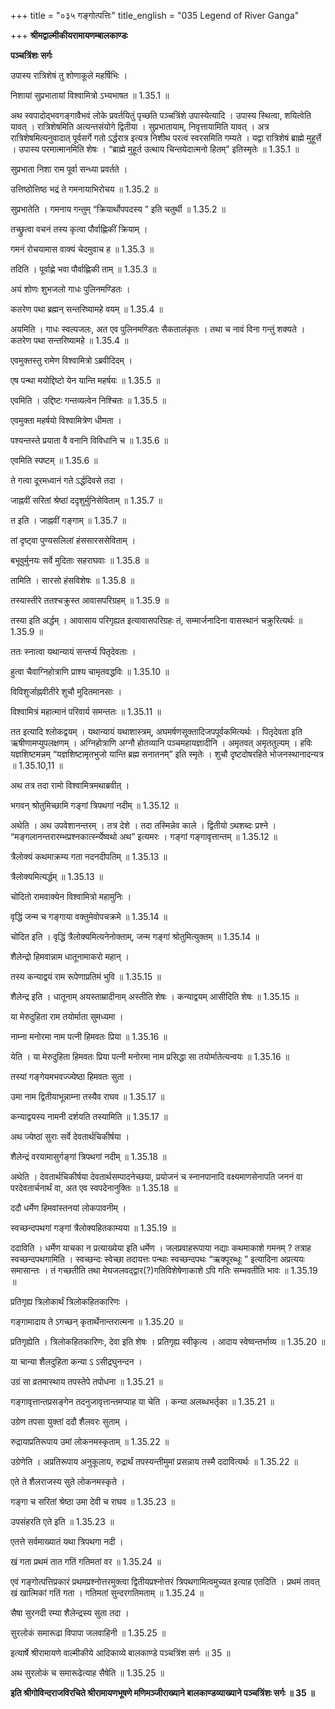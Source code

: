 +++
title = "०३५ गङ्गोत्पत्तिः"
title_english = "035 Legend of River Ganga"

+++
**श्रीमद्वाल्मीकीयरामायणम्बालकाण्डः**

**पञ्चत्रिंशः सर्गः**

उपास्य रात्रिशेषं तु शोणाकूले महर्षिभिः ।

निशायां सुप्रभातायां विश्वामित्रो ऽभ्यभाषत ॥ 1.35.1 ॥

अथ स्वपादोद्भवगङ्गावैभवं लोके प्रवर्तयितुं पृच्छति पञ्चत्रिंशे उपास्येत्यादि । उपास्य स्थित्वा, शयित्वेति यावत् । रात्रिशेषमिति अत्यन्तसंयोगे द्वितीया । सुप्रभातायाम्, निवृत्तायामिति यावत् । अत्र रात्रिशेषमित्यनुवादात् पूर्वसर्गे गतो ऽर्द्धरात्र इत्यत्र निशीथ परत्वं स्वरसमिति गम्यते । यद्वा रात्रिशेषं ब्राह्मे मुहूर्त्ते । उपास्य परमात्मानमिति शेषः । “ब्राह्मे मुहूर्त उत्थाय चिन्तयेदात्मनो हितम्” इतिस्मृतेः ॥ 1.35.1 ॥

सुप्रभाता निशा राम पूर्वा सन्ध्या प्रवर्तते ।

उत्तिष्ठोत्तिष्ठ भद्रं ते गमनायाभिरोचय ॥ 1.35.2 ॥

सुप्रभातेति । गमनाय गन्तुम् “क्रियार्थोपपदस्य ” इति चतुर्थी ॥ 1.35.2 ॥

तच्छ्रुत्वा वचनं तस्य कृत्वा पौर्वाह्णिकीं क्रियाम् ।

गमनं रोचयामास वाक्यं चेदमुवाच ह ॥ 1.35.3 ॥

तदिति । पूर्वाह्णे भवा पौर्वाह्णिकी ताम् ॥ 1.35.3 ॥

अयं शोणः शुभजलो गाधः पुलिनमण्डितः ।

कतरेण पथा ब्रह्मन् सन्तरिष्यामहे वयम् ॥ 1.35.4 ॥

अयमिति । गाधः स्वल्पजलः, अत एव पुलिनमण्डितः सैकतालंकृतः । तथा च नावं विना गन्तुं शक्यते । कतरेण पथा सन्तरिष्यामहे ॥ 1.35.4 ॥

एवमुक्तस्तु रामेण विश्वामित्रो ऽब्रवीदिदम् ।

एष पन्था मयोद्दिष्टो येन यान्ति महर्षयः ॥ 1.35.5 ॥

एवमिति । उद्दिष्टः गन्तव्यत्वेन निश्चितः ॥ 1.35.5 ॥

एवमुक्ता महर्षयो विश्वामित्रेण धीमता ।

पश्यन्तस्ते प्रयाता वै वनानि विविधानि च ॥ 1.35.6 ॥

एवमिति स्पष्टम् ॥ 1.35.6 ॥

ते गत्वा दूरमध्वानं गते ऽर्द्धदिवसे तदा ।

जाह्नवीं सरितां श्रेष्ठां ददृशुर्मुनिसेविताम् ॥ 1.35.7 ॥

त इति । जाह्नवीं गङ्गाम् ॥ 1.35.7 ॥

तां दृष्ट्वा पुण्यसलिलां हंससारससेविताम् ।

बभूवुर्मुनयः सर्वे मुदिताः सहराघवाः ॥ 1.35.8 ॥

तामिति । सारसो हंसविशेषः ॥ 1.35.8 ॥

तस्यास्तीरे ततश्चक्रुस्त आवासपरिग्रहम् ॥ 1.35.9 ॥

तस्या इति अर्द्धम् । आवासाय परिगृह्यत इत्यावासपरिग्रहः तं, सम्मार्जनादिना वासस्थानं चक्रुरित्यर्थः ॥ 1.35.9 ॥

ततः स्नात्वा यथान्यायं सन्तर्प्य पितृदेवताः ।

हुत्वा चैवाग्निहोत्राणि प्राश्य चामृतवद्धविः ॥ 1.35.10 ॥

विविशुर्जाह्नवीतीरे शुचौ मुदितमानसाः ।

विश्वामित्रं महात्मानं परिवार्य समन्ततः ॥ 1.35.11 ॥

तत इत्यादि श्लोकद्वयम् । यथान्यायं यथाशास्त्रम्, अघमर्षणसूक्तादिजपपूर्वकमित्यर्थः । पितृदेवता इति ऋषीणामप्युपलक्षणम् । अग्निहोत्राणि अग्नौ होतव्यानि पञ्चमहायज्ञादीनि । अमृतवत् अमृततुल्यम् । हविः यज्ञशिष्टमन्नम् “यज्ञशिष्टामृतभुजो यान्ति ब्रह्म सनातनम्” इति स्मृतेः । शुचौ दृष्टदोषरहिते भोजनस्थानादन्यत्र ॥ 1.35.10,11 ॥

अथ तत्र तदा रामो विश्वामित्रमथाब्रवीत् ।

भगवन् श्रोतुमिच्छामि गङ्गां त्रिपथगां नदीम् ॥ 1.35.12 ॥

अथेति । अथ उपवेशानन्तरम् । तत्र देशे । तदा तस्मिन्नेव काले । द्वितीयो ऽथशब्दः प्रश्ने । “मङ्गलानन्तरारम्भप्रश्नकार्त्स्न्येष्वथो अथ” इत्यमरः । गङ्गां गङ्गावृत्तान्तम् ॥ 1.35.12 ॥

त्रैलोक्यं कथमाक्रम्य गता नदनदीपतिम् ॥ 1.35.13 ॥

त्रैलोक्यमित्यर्द्धम् ॥ 1.35.13 ॥

चोदितो रामवाक्येन विश्वामित्रो महामुनिः ।

वृद्धिं जन्म च गङ्गाया वक्तुमेवोपचक्रमे ॥ 1.35.14 ॥

चोदित इति । वृद्धिं त्रैलोक्यमित्यनेनोक्ताम्, जन्म गङ्गां श्रोतुमित्युक्तम् ॥ 1.35.14 ॥

शैलेन्द्रो हिमवान्नाम धातूनामाकरो महान् ।

तस्य कन्याद्वयं राम रूपेणाप्रतिमं भुवि ॥ 1.35.15 ॥

शैलेन्द्र इति । धातूनाम् अयस्ताम्रादीनाम् अस्तीति शेषः । कन्याद्वयम् आसीदिति शेषः ॥ 1.35.15 ॥

या मेरुदुहिता राम तयोर्माता सुमध्यमा ।

नाम्ना मनोरमा नाम पत्नी हिमवतः प्रिया ॥ 1.35.16 ॥

येति । या मेरुदुहिता हिमवतः प्रिया पत्नी मनोरमा नाम प्रसिद्धा सा तयोर्मातेत्यन्वयः ॥ 1.35.16 ॥

तस्यां गङ्गेयमभवज्ज्येष्ठा हिमवतः सुता ।

उमा नाम द्वितीयाभून्नाम्ना तस्यैव राघव ॥ 1.35.17 ॥

कन्याद्वयस्य नामनी दर्शयति तस्यामिति ॥ 1.35.17 ॥

अथ ज्येष्ठां सुराः सर्वे देवतार्थचिकीर्षया ।

शैलेन्द्रं वरयामासुर्गङ्गां त्रिपथगां नदीम् ॥ 1.35.18 ॥

अथेति । देवतार्थचिकीर्षया देवतार्थसम्पादनेच्छया, प्रयोजनं च स्नानपानादि वक्ष्यमाणसेनापति जननं वा परदेवतार्चनार्थं वा, अत एव स्वपदेनानुक्तिः ॥ 1.35.18 ॥

ददौ धर्मेण हिमवांस्तनयां लोकपावनीम् ।

स्वच्छन्दपथगां गङ्गां त्रैलोक्यहितकाम्यया ॥ 1.35.19 ॥

ददाविति । धर्मेण याचका न प्रत्याख्येया इति धर्मेण । जलप्रवाहरूपाया नद्याः कथमाकाशे गमनम् ? तत्राह स्वच्छन्दपथगामिति । स्वच्छन्दः स्वेच्छा तदायत्तः पन्थाः स्वच्छन्दपथः “ऋक्पूरब्धूः ” इत्यादिना अप्रत्ययः समासान्तः । तं गच्छतीति तथा मेघजलवद्द्वार(?)गतिविशेषेणाकाशे ऽपि गतिः सम्भवतीति भावः ॥ 1.35.19 ॥

प्रतिगृह्य त्रिलोकार्थं त्रिलोकहितकारिणः ।

गङ्गामादाय ते ऽगच्छन् कृतार्थेनान्तरात्मना ॥ 1.35.20 ॥

प्रतिगृह्येति । त्रिलोकहितकारिणः, देवा इति शेषः । प्रतिगृह्य स्वीकृत्य । आदाय स्वेष्वन्तर्भाव्य ॥ 1.35.20 ॥

या चान्या शैलदुहिता कन्या ऽ ऽसीद्रघुनन्दन ।

उग्रं सा व्रतमास्थाय तपस्तेपे तपोधना ॥ 1.35.21 ॥

गङ्गावृत्तान्तप्रसङ्गेन तदनुजावृत्तान्तमप्याह या चेति । कन्या अलब्धभर्तृका ॥ 1.35.21 ॥

उग्रेण तपसा युक्तां ददौ शैलवरः सुताम् ।

रुद्रायाप्रतिरूपाय उमां लोकनमस्कृताम् ॥ 1.35.22 ॥

उग्रेणेति । अप्रतिरूपाय अनुकूलाय, रुद्रार्थं तपस्यन्तीमुमां प्रसन्नाय तस्मै ददावित्यर्थः ॥ 1.35.22 ॥

एते ते शैलराजस्य सुते लोकनमस्कृते ।

गङ्गा च सरितां श्रेष्ठा उमा देवी च राघव ॥ 1.35.23 ॥

उपसंहरति एते इति ॥ 1.35.23 ॥

एतत्ते सर्वमाख्यातं यथा त्रिपथगा नदी ।

खं गता प्रथमं तात गतिं गतिमतां वर ॥ 1.35.24 ॥

एवं गङ्गोत्पत्तिप्रकारं प्रथमप्रश्नोत्तरमुक्त्वा द्वितीयप्रश्नोत्तरं त्रिपथगामित्वमुच्यत इत्याह एतदिति । प्रथमं तावत् खं खात्मिकां गतिं गता । गतिमतां सुन्दरगतिमताम् ॥ 1.35.24 ॥

सैषा सुरनदी रम्या शैलेन्द्रस्य सुता तदा ।

सुरलोकं समारूढा विपापा जलवाहिनी ॥ 1.35.25 ॥

इत्यार्षे श्रीरामायणे वाल्मीकीये आदिकाव्ये बालकाण्डे पञ्चत्रिंश सर्गः ॥ 35 ॥

अथ सुरलोकं च समारूढेत्याह सैषेति ॥ 1.35.25 ॥

**इति श्रीगोविन्दराजविरचिते श्रीरामायणभूषणे मणिमञ्जीराख्याने बालकाण्डव्याख्याने पञ्चत्रिंशः सर्गः ॥ 35 ॥**
